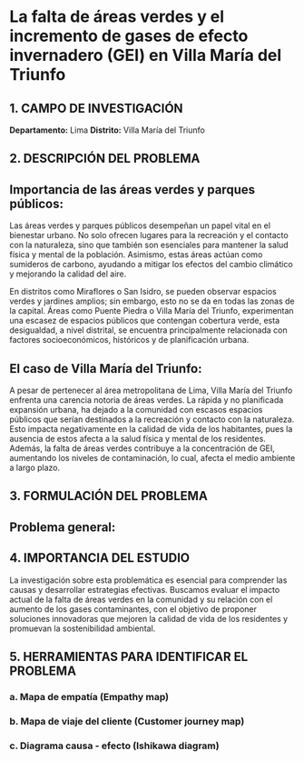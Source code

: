 # La falta de áreas verdes y el incremento de gases de efecto invernadero (GEI) en Villa María del Triunfo

## 1. CAMPO DE INVESTIGACIÓN
**Departamento:** Lima
**Distrito:** Villa María del Triunfo


## 2. DESCRIPCIÓN DEL PROBLEMA

## **Importancia de las áreas verdes y parques públicos:**
Las áreas verdes y parques públicos desempeñan un papel vital en el bienestar urbano. No solo ofrecen lugares para la recreación y el contacto con la naturaleza, sino que también son esenciales para mantener la salud física y mental de la población. Asimismo, estas áreas actúan como sumideros de carbono, ayudando a mitigar los efectos del cambio climático y mejorando la calidad del aire.

En distritos como Miraflores o San Isidro, se pueden observar espacios verdes y jardines amplios; sin embargo, esto no se da en todas las zonas de la capital. Áreas como Puente Piedra o Villa María del Triunfo, experimentan una escasez de espacios públicos que contengan cobertura verde, esta desigualdad, a nivel distrital, se encuentra principalmente relacionada con factores socioeconómicos, históricos y de planificación urbana.

## **El caso de Villa María del Triunfo:**
A pesar de pertenecer al área metropolitana de Lima, Villa María del Triunfo enfrenta una carencia notoria de áreas verdes. La rápida y no planificada expansión urbana, ha dejado a la comunidad con escasos espacios públicos que serían destinados a la recreación y contacto con la naturaleza. Esto impacta negativamente en la calidad de vida de los habitantes, pues la ausencia de estos afecta a la salud física y mental de los residentes. Además, la falta de áreas verdes contribuye a la concentración de GEI, aumentando los niveles de contaminación, lo cual, afecta el medio ambiente a largo plazo.


## 3. FORMULACIÓN DEL PROBLEMA
**Problema general:**
-


## 4. IMPORTANCIA DEL ESTUDIO
La investigación sobre esta problemática es esencial para comprender las causas y desarrollar estrategias efectivas. Buscamos evaluar el impacto actual de la falta de áreas verdes en la comunidad y su relación con el aumento de los gases contaminantes, con el objetivo de proponer soluciones innovadoras que mejoren la calidad de vida de los residentes y promuevan la sostenibilidad ambiental.


## 5. HERRAMIENTAS PARA IDENTIFICAR EL PROBLEMA

### a. Mapa de empatía (Empathy map)
### b. Mapa de viaje del cliente (Customer journey map)
### c. Diagrama causa - efecto (Ishikawa diagram)